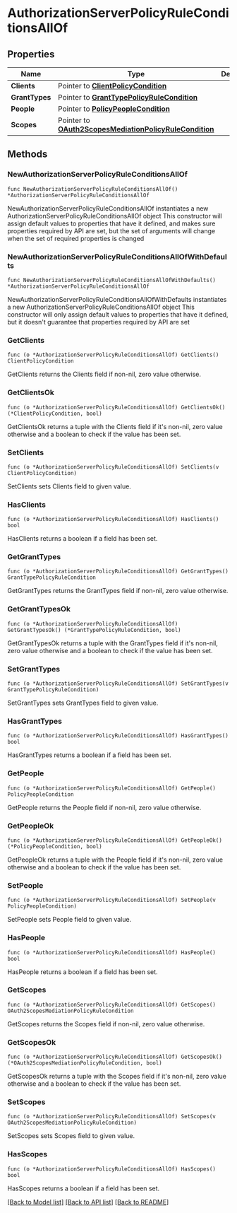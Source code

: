# AuthorizationServerPolicyRuleConditionsAllOf

## Properties

Name | Type | Description | Notes
------------ | ------------- | ------------- | -------------
**Clients** | Pointer to [**ClientPolicyCondition**](ClientPolicyCondition.md) |  | [optional] 
**GrantTypes** | Pointer to [**GrantTypePolicyRuleCondition**](GrantTypePolicyRuleCondition.md) |  | [optional] 
**People** | Pointer to [**PolicyPeopleCondition**](PolicyPeopleCondition.md) |  | [optional] 
**Scopes** | Pointer to [**OAuth2ScopesMediationPolicyRuleCondition**](OAuth2ScopesMediationPolicyRuleCondition.md) |  | [optional] 

## Methods

### NewAuthorizationServerPolicyRuleConditionsAllOf

`func NewAuthorizationServerPolicyRuleConditionsAllOf() *AuthorizationServerPolicyRuleConditionsAllOf`

NewAuthorizationServerPolicyRuleConditionsAllOf instantiates a new AuthorizationServerPolicyRuleConditionsAllOf object
This constructor will assign default values to properties that have it defined,
and makes sure properties required by API are set, but the set of arguments
will change when the set of required properties is changed

### NewAuthorizationServerPolicyRuleConditionsAllOfWithDefaults

`func NewAuthorizationServerPolicyRuleConditionsAllOfWithDefaults() *AuthorizationServerPolicyRuleConditionsAllOf`

NewAuthorizationServerPolicyRuleConditionsAllOfWithDefaults instantiates a new AuthorizationServerPolicyRuleConditionsAllOf object
This constructor will only assign default values to properties that have it defined,
but it doesn't guarantee that properties required by API are set

### GetClients

`func (o *AuthorizationServerPolicyRuleConditionsAllOf) GetClients() ClientPolicyCondition`

GetClients returns the Clients field if non-nil, zero value otherwise.

### GetClientsOk

`func (o *AuthorizationServerPolicyRuleConditionsAllOf) GetClientsOk() (*ClientPolicyCondition, bool)`

GetClientsOk returns a tuple with the Clients field if it's non-nil, zero value otherwise
and a boolean to check if the value has been set.

### SetClients

`func (o *AuthorizationServerPolicyRuleConditionsAllOf) SetClients(v ClientPolicyCondition)`

SetClients sets Clients field to given value.

### HasClients

`func (o *AuthorizationServerPolicyRuleConditionsAllOf) HasClients() bool`

HasClients returns a boolean if a field has been set.

### GetGrantTypes

`func (o *AuthorizationServerPolicyRuleConditionsAllOf) GetGrantTypes() GrantTypePolicyRuleCondition`

GetGrantTypes returns the GrantTypes field if non-nil, zero value otherwise.

### GetGrantTypesOk

`func (o *AuthorizationServerPolicyRuleConditionsAllOf) GetGrantTypesOk() (*GrantTypePolicyRuleCondition, bool)`

GetGrantTypesOk returns a tuple with the GrantTypes field if it's non-nil, zero value otherwise
and a boolean to check if the value has been set.

### SetGrantTypes

`func (o *AuthorizationServerPolicyRuleConditionsAllOf) SetGrantTypes(v GrantTypePolicyRuleCondition)`

SetGrantTypes sets GrantTypes field to given value.

### HasGrantTypes

`func (o *AuthorizationServerPolicyRuleConditionsAllOf) HasGrantTypes() bool`

HasGrantTypes returns a boolean if a field has been set.

### GetPeople

`func (o *AuthorizationServerPolicyRuleConditionsAllOf) GetPeople() PolicyPeopleCondition`

GetPeople returns the People field if non-nil, zero value otherwise.

### GetPeopleOk

`func (o *AuthorizationServerPolicyRuleConditionsAllOf) GetPeopleOk() (*PolicyPeopleCondition, bool)`

GetPeopleOk returns a tuple with the People field if it's non-nil, zero value otherwise
and a boolean to check if the value has been set.

### SetPeople

`func (o *AuthorizationServerPolicyRuleConditionsAllOf) SetPeople(v PolicyPeopleCondition)`

SetPeople sets People field to given value.

### HasPeople

`func (o *AuthorizationServerPolicyRuleConditionsAllOf) HasPeople() bool`

HasPeople returns a boolean if a field has been set.

### GetScopes

`func (o *AuthorizationServerPolicyRuleConditionsAllOf) GetScopes() OAuth2ScopesMediationPolicyRuleCondition`

GetScopes returns the Scopes field if non-nil, zero value otherwise.

### GetScopesOk

`func (o *AuthorizationServerPolicyRuleConditionsAllOf) GetScopesOk() (*OAuth2ScopesMediationPolicyRuleCondition, bool)`

GetScopesOk returns a tuple with the Scopes field if it's non-nil, zero value otherwise
and a boolean to check if the value has been set.

### SetScopes

`func (o *AuthorizationServerPolicyRuleConditionsAllOf) SetScopes(v OAuth2ScopesMediationPolicyRuleCondition)`

SetScopes sets Scopes field to given value.

### HasScopes

`func (o *AuthorizationServerPolicyRuleConditionsAllOf) HasScopes() bool`

HasScopes returns a boolean if a field has been set.


[[Back to Model list]](../README.md#documentation-for-models) [[Back to API list]](../README.md#documentation-for-api-endpoints) [[Back to README]](../README.md)


